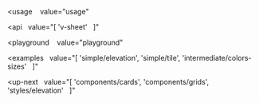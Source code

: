 <usage
   value="usage"
></usage>

<api
  value="[
  'v-sheet'
  ]"
></api>

<playground
   value="playground"
></playground>

<examples
  value="[
  'simple/elevation',
  'simple/tile',
  'intermediate/colors-sizes'
  ]"
></examples>

<up-next
  value="[
  'components/cards',
  'components/grids',
  'styles/elevation'
  ]"
></up-next>
